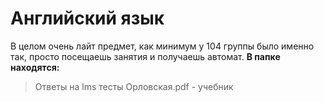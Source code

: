 # Английский язык
В целом очень лайт предмет, как минимум у 104 группы было именно так, просто посещаешь занятия и получаешь автомат.
**В папке находятся:**
>Ответы на lms тесты
>Орловская.pdf - учебник
